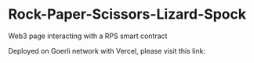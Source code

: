 # Rock-Paper-Scissors-Lizard-Spock
Web3 page interacting with a RPS smart contract

Deployed on Goerli network with Vercel, please visit this link:
